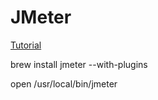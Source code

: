 # JMeter

[Tutorial](http://www.tutorialspoint.com/jmeter/jmeter_quick_guide.htm)

brew install jmeter --with-plugins

open /usr/local/bin/jmeter